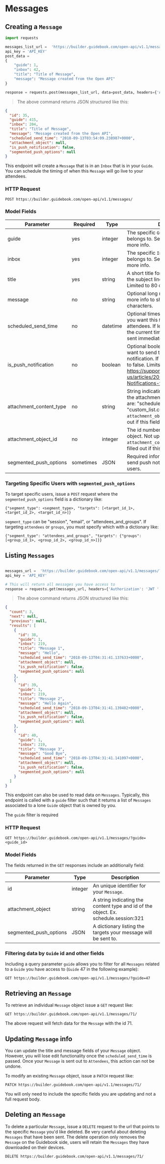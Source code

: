 # Messages

## Creating a `Message`


```python
import requests

messages_list_url =  'https://builder.guidebook.com/open-api/v1.1/messages/'
api_key = 'API_KEY'
post_data =
{
	"guide": 1,
	"inbox": 42,
	"title": "Title of Message",
	"message": "Message created from the Open API"
}

response = requests.post(messages_list_url, data=post_data, headers={'Authorization': 'JWT ' + api_key})

```

> The above command returns JSON structured like this:

```json
{
  "id": 35,
  "guide": 415,
  "inbox": 204,
  "title": "Title of Message",
  "message": "Message created from the Open API",
  "scheduled_send_time": "2018-09-13T03:54:09.238987+0000",
  "attachment_object": null,
  "is_push_notification": false,
  "segmented_push_options": null
}


```


This endpoint will create a `Message` that is in an `Inbox` that is in your `Guide`.  You can schedule the timing of when this `Message` will go live to your attendees.

### HTTP Request

`POST https://builder.guidebook.com/open-api/v1.1/messages/`

### Model Fields

Parameter       | Required  | Type    | Description
---------       | --------  | ------- | -----------
guide           | yes | integer  | The specific `Guide` your `Message` belongs to.  See section on [Guides](#guides) for more info.
inbox           | yes | integer  | The specific `Inbox` your `Message` belongs to.  See section on [Inboxes](#inboxes) for more info.
title           | yes  | string  | A short title for your `Message`.  This is the subject line that will be displayed.  Limited to 80 characters.
message         | no  | string   | Optional long message if you have more info to share.  Limited to 1024 characters.
scheduled_send_time | no | datetime | Optional timestamp in UTC of when you want this `Message` to be sent to attendees.  If left blank, it will default to the current time and the message is sent immediately.
is_push_notification | no | boolean | Optional boolean to indicate if you want to send the `Message` as a push notification. If left blank, it will default to false. Limits apply - See https://support.guidebook.com/hc/en-us/articles/205012050-Send-Notifications-to-Your-Users
attachment_content_type | no | string | String indicating the content type of the attachment object.  The options are: "schedule.session", "custom_list.customlistitem". `attachment_object_id` must be filled out if this field is provided.
attachment_object_id | no | integer | The id number of the attachment object.  Not updatable after creation. `attachment_content_type` must be filled out if this field is provided.
segmented_push_options | sometimes | JSON | Required information for if you want to send push notifications to specific users.

### Targeting Specific Users with `segmented_push_options`
To target specific users, issue a `POST` request where the `segmented_push_options` field is a dictionary like:

`{"segment_type": <segment_type>, "targets": [<target_id_1>, <target_id_2>, <target_id_n>]}`

`segment_type` can be "session", "email", or "attendees_and_groups". If targeting `attendees` or `groups`, you must specify which with a dictionary like:

`{"segment_type": "attendees_and_groups", "targets": {"groups": [<group_id_1>, <group_id_2>, <group_id_n>]}}`


## Listing `Messages`


```python

messages_url =  'https://builder.guidebook.com/open-api/v1.1/messages/?guide=1'
api_key = 'API_KEY'

# This will return all messages you have access to
response = requests.get(messages_url, headers={'Authorization': 'JWT ' + api_key})
```

> The above command returns JSON structured like this:

```json
{
  "count": 3,
  "next": null,
  "previous": null,
  "results": [
    {
      "id": 38,
      "guide": 1,
      "inbox": 219,
      "title": "Message 1",
      "message": "Hello",
      "scheduled_send_time": "2018-09-13T04:31:41.137633+0000",
      "attachment_object": null,
      "is_push_notification": false,
      "segmented_push_options": null
    },
    {
      "id": 39,
      "guide": 1,
      "inbox": 219,
      "title": "Message 2",
      "message": "Hello Again",
      "scheduled_send_time": "2018-09-13T04:31:41.139402+0000",
      "attachment_object": null,
      "is_push_notification": false,
      "segmented_push_options": null
    },
    {
      "id": 40,
      "guide": 1,
      "inbox": 219,
      "title": "Message 3",
      "message": "Good Bye",
      "scheduled_send_time": "2018-09-13T04:31:41.141097+0000",
      "attachment_object": null,
      "is_push_notification": false,
      "segmented_push_options": null
    }
  ]
}

```


This endpoint can also be used to read data on `Messages`.  Typically, this endpoint is called with a `guide` filter such that it returns a list of `Messages` associated to a lone `Guide` object that is owned by you.

The `guide` filter is required

### HTTP Request

`GET https://builder.guidebook.com/open-api/v1.1/messages/?guide=<guide_id>`

### Model Fields

The fields returned in the `GET` responses include an additionally field:

Parameter       | Type    | Description
---------       | ------- | -----------
id              | integer  | An unique identifier for your `Message`.
attachment_object | string | A string indicating the content type and id of the object. Ex. schedule.session:321
segmented_push_options | JSON | A dictionary listing the targets your message will be sent to.


### Filtering data by `Guide` id and other fields

Including a query parameter `guide` allows you to filter for all `Messages` related to a `Guide` you have access to (`Guide` 47 in the following example):

`GET https://builder.guidebook.com/open-api/v1.1/messages/?guide=47`


## Retrieving an `Message`

To retrieve an individual `Message` object issue a `GET` request like:

`GET https://builder.guidebook.com/open-api/v1.1/messages/71/`

The above request will fetch data for the `Message` with the id 71.


## Updating `Message` info

You can update the title and message fields of your `Message` object.  However, you will lose edit functionality once the `scheduled_send_time` is passed.  Once your `Message` is sent out to `Attendees`, this action can not be undone.

To modify an existing `Message` object, issue a `PATCH` request like:

`PATCH https://builder.guidebook.com/open-api/v1.1/messages/71/`

You will only need to include the specific fields you are updating and not a full request body.


## Deleting an `Message`

To delete a particular `Message`, issue a `DELETE` request to the url that points to the specific `Message` you'd like deleted.  Be very careful about deleting `Messages` that have been sent.  The delete operation only removes the `Message` on the Guidebook side, users will retain the `Messages` they have downloaded on their devices.

`DELETE https://builder.guidebook.com/open-api/v1.1/messages/71/`
